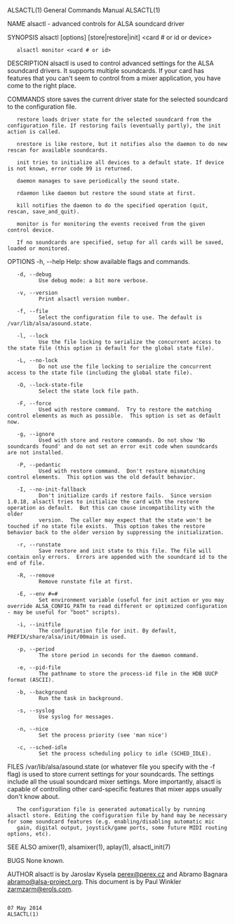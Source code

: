 ALSACTL(1)                                                                                 General Commands Manual                                                                                 ALSACTL(1)

NAME
       alsactl - advanced controls for ALSA soundcard driver

SYNOPSIS
       alsactl [options] [store|restore|init] <card # or id or device>

       alsactl monitor <card # or id>

DESCRIPTION
       alsactl  is  used to control advanced settings for the ALSA soundcard drivers. It supports multiple soundcards. If your card has features that you can't seem to control from a mixer application, you
       have come to the right place.

COMMANDS
       store saves the current driver state for the selected soundcard to the configuration file.

       restore loads driver state for the selected soundcard from the configuration file. If restoring fails (eventually partly), the init action is called.

       nrestore is like restore, but it notifies also the daemon to do new rescan for available soundcards.

       init tries to initialize all devices to a default state. If device is not known, error code 99 is returned.

       daemon manages to save periodically the sound state.

       rdaemon like daemon but restore the sound state at first.

       kill notifies the daemon to do the specified operation (quit, rescan, save_and_quit).

       monitor is for monitoring the events received from the given control device.

       If no soundcards are specified, setup for all cards will be saved, loaded or monitored.

OPTIONS
       -h, --help
              Help: show available flags and commands.

       -d, --debug
              Use debug mode: a bit more verbose.

       -v, --version
              Print alsactl version number.

       -f, --file
              Select the configuration file to use. The default is /var/lib/alsa/asound.state.

       -l, --lock
              Use the file locking to serialize the concurrent access to the state file (this option is default for the global state file).

       -L, --no-lock
              Do not use the file locking to serialize the concurrent access to the state file (including the global state file).

       -O, --lock-state-file
              Select the state lock file path.

       -F, --force
              Used with restore command.  Try to restore the matching control elements as much as possible.  This option is set as default now.

       -g, --ignore
              Used with store and restore commands. Do not show 'No soundcards found' and do not set an error exit code when soundcards are not installed.

       -P, --pedantic
              Used with restore command.  Don't restore mismatching control elements.  This option was the old default behavior.

       -I, --no-init-fallback
              Don't initialize cards if restore fails.  Since version 1.0.18, alsactl tries to initialize the card with the restore operation as default.  But this can cause incompatibility with the  older
              version.  The caller may expect that the state won't be touched if no state file exists.  This option takes the restore behavior back to the older version by suppressing the initialization.

       -r, --runstate
              Save restore and init state to this file. The file will contain only errors.  Errors are appended with the soundcard id to the end of file.

       -R, --remove
              Remove runstate file at first.

       -E, --env #=#
              Set environment variable (useful for init action or you may override ALSA_CONFIG_PATH to read different or optimized configuration - may be useful for "boot" scripts).

       -i, --initfile
              The configuration file for init. By default, PREFIX/share/alsa/init/00main is used.

       -p, --period
              The store period in seconds for the daemon command.

       -e, --pid-file
              The pathname to store the process-id file in the HDB UUCP format (ASCII).

       -b, --background
              Run the task in background.

       -s, --syslog
              Use syslog for messages.

       -n, --nice
              Set the process priority (see 'man nice')

       -c, --sched-idle
              Set the process scheduling policy to idle (SCHED_IDLE).

FILES
       /var/lib/alsa/asound.state  (or  whatever file you specify with the -f flag) is used to store current settings for your soundcards. The settings include all the usual soundcard mixer settings.  More
       importantly, alsactl is capable of controlling other card-specific features that mixer apps usually don't know about.

       The configuration file is generated automatically by running alsactl store. Editing the configuration file by hand may be necessary for some soundcard features (e.g. enabling/disabling automatic mic
       gain, digital output, joystick/game ports, some future MIDI routing options, etc).

SEE ALSO
        amixer(1), alsamixer(1), aplay(1), alsactl_init(7)

BUGS
       None known.

AUTHOR
       alsactl is by Jaroslav Kysela <perex@perex.cz> and Abramo Bagnara <abramo@alsa-project.org>. This document is by Paul Winkler <zarmzarm@erols.com>.

                                                                                                 07 May 2014                                                                                       ALSACTL(1)
